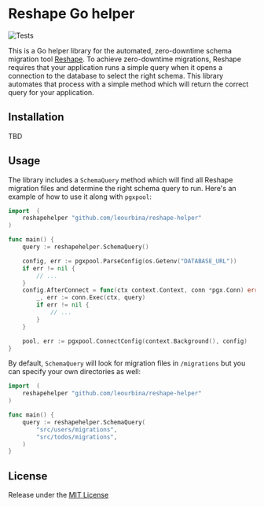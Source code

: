 # Reshape Go helper

![Tests](https://github.com/leourbina/reshape-helper/actions/workflows/ci.yml/badge.svg)

This is a Go helper library for the automated, zero-downtime schema migration tool [Reshape](https://github.com/fabianlindfors/reshape). To achieve zero-downtime migrations, Reshape requires that your application runs a simple query when it opens a connection to the database to select the right schema. This library automates that process with a simple method which will return the correct query for your application.


## Installation

TBD

## Usage

The library includes a `SchemaQuery` method which will find all Reshape migration files and determine the right schema query to run. Here's an example of how to use it along with `pgxpool`:

```go
import	(
	reshapehelper "github.com/leourbina/reshape-helper"
)

func main() {
	query := reshapehelper.SchemaQuery()

	config, err := pgxpool.ParseConfig(os.Getenv("DATABASE_URL"))
	if err != nil {
		// ...
	}
	config.AfterConnect = func(ctx context.Context, conn *pgx.Conn) error {
		_, err := conn.Exec(ctx, query)
		if err != nil {
			// ...
		}
	}

	pool, err := pgxpool.ConnectConfig(context.Background(), config)
}
```

By default, `SchemaQuery` will look for migration files in `/migrations` but you can specify your own directories as well:


```go
import	(
	reshapehelper "github.com/leourbina/reshape-helper"
)

func main() {
	query := reshapehelper.SchemaQuery(
		"src/users/migrations",
		"src/todos/migrations",
	)
}
```

## License

Release under the [MIT License](https://choosealicense.com/licenses/mit/)
